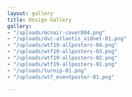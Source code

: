 ```yaml
---
layout: gallery
title: Design Gallery
gallery:
- "/uploads/mcnair-cover004.png"
- "/uploads/dvc-atlantis_vidnet-01.png"
- "/uploads/wtf19-allposters-04.png"
- "/uploads/wtf19-allposters-03.png"
- "/uploads/wtf19-allposters-02.png"
- "/uploads/wtf19-allposters-01.png"
- "/uploads/turnip-01.png"
- "/uploads/wtf_eventposter-01.png"

---
```

